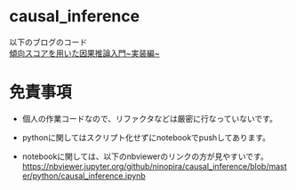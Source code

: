 # causal_inference

以下のブログのコード  
[傾向スコアを用いた因果推論入門~実装編~](https://pira-nino.hatenablog.com/entry/causal_inference_implement)


# 免責事項
* 個人の作業コードなので、リファクタなどは厳密に行なっていないです。

* pythonに関してはスクリプト化せずにnotebookでpushしてあります。

* notebookに関しては、以下のnbviewerのリンクの方が見やすいです。
https://nbviewer.jupyter.org/github/ninopira/causal_inference/blob/master/python/causal_inference.ipynb
